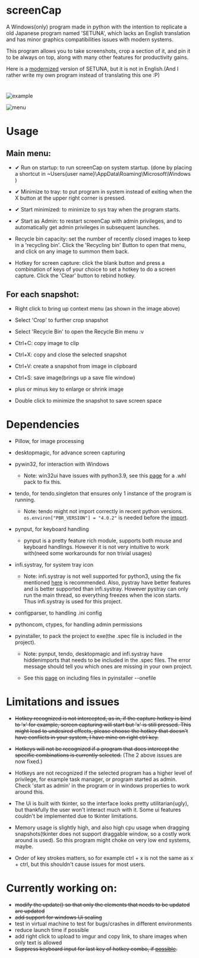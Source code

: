 # screenCap

A Windows(only) program made in python with the intention to replicate a old Japanese program named 'SETUNA', which lacks an English translation and has minor graphics compatibilities issues with modern systems.

This program allows you to take screenshots, crop a section of it, and pin it to be always on top, along with many other features for productivity gains.

Here is a [modernized](https://github.com/tylearymf/SETUNA2) version of SETUNA, but it is not in English.(And I rather write my own program instead of translating this one :P)

#

![example](https://i.imgur.com/3e8YwWm.png)

![menu](https://i.imgur.com/k2UF41x.png)

# Usage

## Main menu:

- ✔ Run on startup: to run screenCap on system startup. (done by placing a shortcut in ~Users\{user name}\AppData\Roaming\Microsoft\Windows )

- ✔ Minimize to tray: to put program in system instead of exiting when the X button at the upper right corner is pressed.

- ✔ Start minimized: to minimize to sys tray when the program starts.

- ✔ Start as Admin: to restart screenCap with admin privileges, and to automatically get admin privileges in subsequent launches.

- Recycle bin capacity: set the number of recently closed images to keep in a 'recycling bin'. Click the 'Recycling bin' Button to open that menu, and click on any image to summon them back.

- Hotkey for screen capture: click the blank button and press a combination of keys of your choice to set a hotkey to do a screen capture. Click the 'Clear' button to rebind hotkey.

## For each snapshot:

- Right click to bring up context menu (as shown in the image above)

- Select 'Crop' to further crop snapshot

- Select 'Recycle Bin' to open the Recycle Bin menu :v

- Ctrl+C: copy image to clip
- Ctrl+X: copy and close the selected snapshot
- Ctrl+V: create a snapshot from image in clipboard
- Ctrl+S: save image(brings up a save file window)
- plus or minus key to enlarge or shrink image
- Double click to minimize the snapshot to save screen space

# Dependencies

- Pillow, for image processing
- desktopmagic, for advance screen capturing
- pywin32, for interaction with Windows

  - Note: win32ui have issues with python3.9, see this [page](https://github.com/mhammond/pywin32/issues/1593) for a .whl pack to fix this.

- tendo, for tendo.singleton that ensures only 1 instance of the program is running.

  - Note: tendo might not import correctly in recent python versions. `os.environ["PBR_VERSION"] = "4.0.2"` is needed before the [import](https://blog.csdn.net/wzh200x/article/details/111185209).

- pynput, for keyboard handling
  - pynput is a pretty feature rich module, supports both mouse and keyboard handlings. However it is not very intuitive to work with(need some workarounds for non trivial usages)
- infi.systray, for system tray icon

  - Note: infi.systray is not well supported for python3, using the fix mentioned [here](https://github.com/Infinidat/infi.systray/issues/32) is recommended. Also, pystray have better features and is better supported than infi.systray. However pystray can only run the main thread, so everything freezes when the icon starts. Thus infi.systray is used for this project.

- configparser, to handling .ini config

- pythoncom, ctypes, for handling admin permissions

- pyinstaller, to pack the project to exe(the .spec file is included in the project).

  - Note: pynput, tendo, desktopmagic and infi.systray have hiddenimports that needs to be included in the .spec files. The error message should tell you which ones are missing in your own project.

  - See this [page](https://stackoverflow.com/questions/51264169/pyinstaller-add-folder-with-images-in-exe-file) on including files in pyinstaller --onefile

# Limitations and issues

- ~~Hotkey recognized is not intercepted, as in, if the capture hotkey is bind to 'x' for example, screen capturing will start but 'x' is still pressed. This might lead to undesired effects, please choose the hotkey that doesn't have conflicts in your system, I have mine on right ctrl key.~~

- ~~Hotkeys will not be recognized if a program that does intercept the specific combinations is currently selected.~~ (The 2 above issues are now fixed.)

- Hotkeys are not recognized if the selected program has a higher level of privilege, for example task manager, or program started as admin. Check 'start as admin' in the program or in windows properties to work around this.

- The Ui is built with tkinter, so the interface looks pretty utilitarian(ugly), but thankfully the user won't interact much with it. Some ui features couldn't be implemented due to tkinter limitations.

- Memory usage is slightly high, and also high cpu usage when dragging snapshots(tkinter does not support draggable window, so a costly work around is used). So this program might choke on very low end systems, maybe.

- Order of key strokes matters, so for example ctrl + x is not the same as x + ctrl, but this shouldn't cause issues for most users.

# Currently working on:

- ~~modify the update() so that only the elements that needs to be updated are updated~~
- ~~add support for windows Ui scaling~~
- test in virtual machine to test for bugs/crashes in different environments
- reduce launch time if possible
- add right click to upload to imgur and copy link, to share images when only text is allowed
- ~~Suppress keyboard input for last key of hotkey combo, if [possible](https://github.com/moses-palmer/pynput/issues/170).~~
